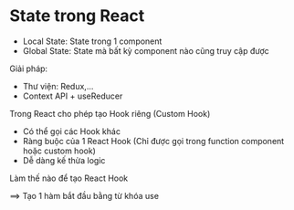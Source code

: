 # State trong React

- Local State: State trong 1 component
- Global State: State mà bất kỳ component nào cũng truy cập được

Giải pháp:

- Thư viện: Redux,...
- Context API + useReducer

Trong React cho phép tạo Hook riêng (Custom Hook)

- Có thể gọi các Hook khác
- Ràng buộc của 1 React Hook (Chỉ được gọi trong function component hoặc custom hook)
- Dễ dàng kế thừa logic

Làm thế nào để tạo React Hook

==> Tạo 1 hàm bắt đầu bằng từ khóa use
